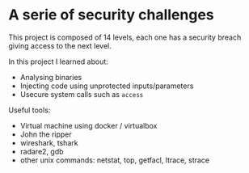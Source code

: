 # A serie of security challenges

This project is composed of 14 levels, each one has a security breach giving access to the next level.

In this project I learned about:
- Analysing binaries
- Injecting code using unprotected inputs/parameters
- Usecure system calls such as `access`

Useful tools:
- Virtual machine using docker / virtualbox
- John the ripper
- wireshark, tshark
- radare2, gdb
- other unix commands: netstat, top, getfacl, ltrace, strace
